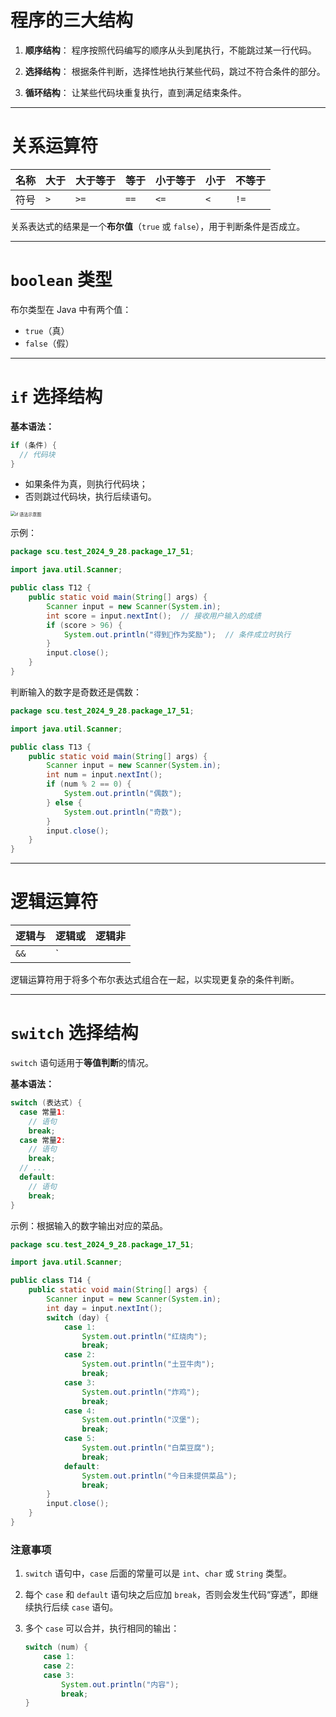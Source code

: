# 程序的三大结构

1. **顺序结构**： 
   程序按照代码编写的顺序从头到尾执行，不能跳过某一行代码。

2. **选择结构**： 
   根据条件判断，选择性地执行某些代码，跳过不符合条件的部分。

3. **循环结构**： 
   让某些代码块重复执行，直到满足结束条件。

---

# 关系运算符

| 名称 | 大于 | 大于等于 | 等于 | 小于等于 | 小于 | 不等于 |
| ---- | ---- | -------- | ---- | -------- | ---- | ------ |
| 符号 | `>`  | `>=`     | `==` | `<=`     | `<`  | `!=`   |

关系表达式的结果是一个**布尔值**（`true` 或 `false`），用于判断条件是否成立。

---

# `boolean` 类型

布尔类型在 Java 中有两个值：

- `true`（真）
- `false`（假）

---

# `if` 选择结构

**基本语法：**

```java
if (条件) {
  // 代码块
}
```

- 如果条件为真，则执行代码块；
- 否则跳过代码块，执行后续语句。

<img src="https://leafalice-image.oss-cn-hangzhou.aliyuncs.com/img/image-20240928202926086.png" alt="if 语法示意图" style="zoom:50%;" />

示例：

```java
package scu.test_2024_9_28.package_17_51;

import java.util.Scanner;

public class T12 {
    public static void main(String[] args) {
        Scanner input = new Scanner(System.in);
        int score = input.nextInt();  // 接收用户输入的成绩
        if (score > 96) {
            System.out.println("得到🏀作为奖励");  // 条件成立时执行
        }
        input.close();
    }
}
```

判断输入的数字是奇数还是偶数：

```java
package scu.test_2024_9_28.package_17_51;

import java.util.Scanner;

public class T13 {
    public static void main(String[] args) {
        Scanner input = new Scanner(System.in);
        int num = input.nextInt();
        if (num % 2 == 0) {
            System.out.println("偶数");
        } else {
            System.out.println("奇数");
        }
        input.close();
    }
}
```

---

# 逻辑运算符

| 逻辑与 | 逻辑或 | 逻辑非 |
| ------ | ------ | ------ |
| `&&`   | `||`   | `!`    |

逻辑运算符用于将多个布尔表达式组合在一起，以实现更复杂的条件判断。

---

# `switch` 选择结构

`switch` 语句适用于**等值判断**的情况。

**基本语法：**

```java
switch (表达式) {
  case 常量1:
    // 语句
    break;
  case 常量2:
    // 语句
    break;
  // ...
  default:
    // 语句
    break;
}
```

示例：根据输入的数字输出对应的菜品。

```java
package scu.test_2024_9_28.package_17_51;

import java.util.Scanner;

public class T14 {
    public static void main(String[] args) {
        Scanner input = new Scanner(System.in);
        int day = input.nextInt();
        switch (day) {
            case 1:
                System.out.println("红烧肉");
                break;
            case 2:
                System.out.println("土豆牛肉");
                break;
            case 3:
                System.out.println("炸鸡");
                break;
            case 4:
                System.out.println("汉堡");
                break;
            case 5:
                System.out.println("白菜豆腐");
                break;
            default:
                System.out.println("今日未提供菜品");
                break;
        }
        input.close();
    }
}
```

### 注意事项

1. `switch` 语句中，`case` 后面的常量可以是 `int`、`char` 或 `String` 类型。
2. 每个 `case` 和 `default` 语句块之后应加 `break`，否则会发生代码“穿透”，即继续执行后续 `case` 语句。
3. 多个 `case` 可以合并，执行相同的输出：

   ```java
   switch (num) {
       case 1:
       case 2:
       case 3:
           System.out.println("内容");
           break;
   }
   ```

